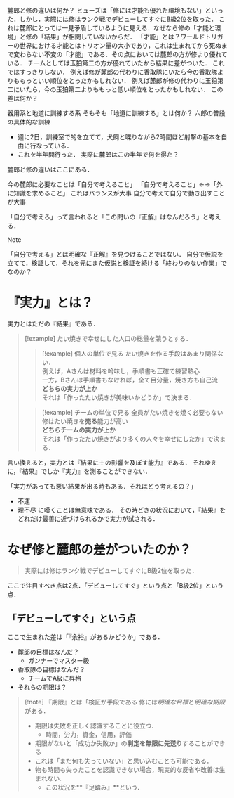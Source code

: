 麓郎と修の違いは何か？ 
ヒューズは「修には才能も優れた環境もない」といった．しかし，実際には修はランク戦でデビューしてすぐにB級2位を取った．
これは麓郎にとっては一見矛盾しているように見える．なぜなら修の「才能と環境」と修の「結果」が相関していないからだ．
「才能」とは？ワールドトリガーの世界における才能とはトリオン量の大小であり，これは生まれてから死ぬまで変わらない不変の「才能」である．その点においては麓郎の方が修より優れている．
チームとしては玉狛第二の方が優れていたから結果に差がついた．
これではすっきりしない．
例えば修が麓郎の代わりに香取隊にいたら今の香取隊よりももっといい順位をとったかもしれない．
例えば麓郎が修の代わりに玉狛第二にいたら，今の玉狛第二よりももっと低い順位をとったかもしれない．
この差は何か？


器用系と地道に訓練する系
そもそも「地道に訓練する」とは何か？
六郎の普段の具体的な訓練
- 週に2日，訓練室で的を立てて，犬飼と喋りながら2時間ほど射撃の基本を自由に行なっている．
- これを半年間行った．
実際に麓郎はこの半年で何を得た？

麓郎と修の違いはここにある．


今の麓郎に必要なことは「自分で考えること」
「自分で考えること」←→「外に知識を求めること」
これはバランスが大事
自分で考えて自分で動き出すことが大事


「自分で考えろ」って言われると「この問いの『正解』はなんだろう」と考える．
> [!note]
> 「自分で考える」とは明確な『正解』を見つけることではない．
> 自分で仮説を立てて，検証して，それを元にまた仮説と検証を続ける「終わりのない作業」でなのか？

# 『実力』とは？
実力とはただの『結果』である．
> [!example]
> たい焼きで幸せにした人口の総量を競うとする．<br>
> > [!example] 個人の単位で見る
> > たい焼きを作る手段はあまり関係ない． <br>
> > 例えば，Aさんは材料を吟味し，手順書も正確で練習熱心 <br>
> > 一方，Bさんは手順書もなければ，全て目分量，焼き方も自己流<br>
> > **どちらの実力が上か**<br>
> > それは「作ったたい焼きが美味いかどうか」で決まる．<br>
> 
> > [!example] チームの単位で見る
> > 全員がたい焼きを焼く必要もない <br>
> > 修はたい焼きを**売る**能力が高い<br>
> > **どちらチームの実力が上か**<br>
> > それは「作ったたい焼きがより多くの人々を幸せにしたか」で決まる．<br>

言い換えると，実力とは『結果に＋の影響を及ぼす能力』である．
それゆえに，『結果』でしか『実力』を測ることができない．

「実力があっても悪い結果が出る時もある．それはどう考えるの？」
- 不運
- 理不尽
に嘆くことは無意味である．
その時どきの状況において，『結果』をどれだけ最善に近づけられるかで実力が試される．

# なぜ修と麓郎の差がついたのか？
> 実際には修はランク戦でデビューしてすぐにB級2位を取った．


ここで注目すべき点は2点．「デビューしてすぐ」という点と「B級2位」という点．
## 「デビューしてすぐ」という点
ここで生まれた差は「『余裕』があるかどうか」である．
- 麓郎の目標はなんだ？
	- ガンナーでマスター級
- 香取隊の目標はなんだ？
	- チームでA級に昇格
- それらの期限は？

> [!note] 『期限』とは「検証が手段である
> 修には*明確な目標*と*明確な期限*がある．
> - 期限は失敗を正しく認識することに役立つ.
> 	- 時間，労力，資金，信用，評価
> - 期限がないと「成功か失敗か」の**判定を無限に先送り**することができる
> - これは「まだ何も失っていない」と思い込むことも可能である．
> - 物も時間も失ったことを認識できない場合，現実的な反省や改善は生まれない.
> 	- この状況を**『足踏み』**という．
